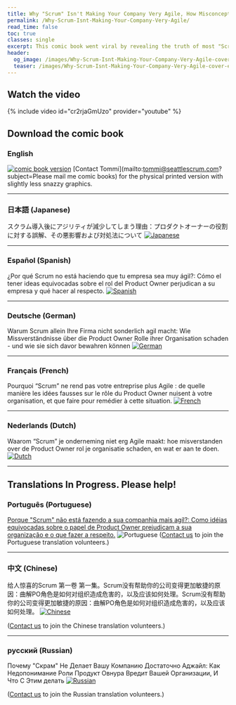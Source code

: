 ```yaml
---
title: Why "Scrum" Isn't Making Your Company Very Agile, How Misconceptions About The Product Owner Role Harm Your Organization, And What To Do About It.
permalink: /Why-Scrum-Isnt-Making-Your-Company-Very-Agile/
read_time: false
toc: true
classes: single
excerpt: This comic book went viral by revealing the truth of most "Scrum" implementations. It dismantles misconceptions in SAFe and Henrik Kniberg's Nutshell video.
header:
  og_image: /images/Why-Scrum-Isnt-Making-Your-Company-Very-Agile-cover-en.png
  teaser: /images/Why-Scrum-Isnt-Making-Your-Company-Very-Agile-cover-en.png
---
```

## Watch the video

{% include video id="cr2rjaGmUzo" provider="youtube" %}

## Download the comic book

### English

[![comic book version](/assets/images/Why-Scrum-Isnt-Making-Your-Company-Very-Agile-v2-cover.png)](/downloads/Why-Scrum-Isnt-Making-Your-Company-Very-Agile-v2.pdf)
[Contact Tommi](mailto:tommi@seattlescrum.com?subject=Please mail me comic books) for the physical printed version with slightly less snazzy graphics.

---

### 日本語 (Japanese)

スクラム導入後にアジリティが減少してしまう理由：プロダクトオーナーの役割に対する誤解、その悪影響および対処法について
[![Japanese](/images/Why-Scrum-Isnt-Making-Your-Company-Very-Agile-cover-jp.png)](https://scrummaster.jp/) 

---

### Español (Spanish)

¿Por qué Scrum no está haciendo que tu empresa sea muy ágil?: Cómo el tener ideas equivocadas sobre el rol del Product Owner perjudican a su empresa y qué hacer al respecto. 
[![Spanish](/images/Why-Scrum-Isnt-Making-Your-Company-Very-Agile-cover-es.png)](/downloads/Why-Scrum-Isnt-Making-Your-Company-Very-Agile-es.pdf)

---

### Deutsche (German)

Warum Scrum allein Ihre Firma nicht sonderlich agil macht: Wie Missverständnisse über die Product Owner Rolle ihrer Organisation schaden - und wie sie sich davor bewahren können
[![German](/images/Why-Scrum-Isnt-Making-Your-Company-Very-Agile-cover-de.png)](/downloads/Why-Scrum-Isnt-Making-Your-Company-Very-Agile-de.pdf)

---

### Français (French)

Pourquoi “Scrum” ne rend pas votre entreprise plus Agile : de quelle manière les idées fausses sur le rôle du Product Owner nuisent à votre organisation, et que faire pour remédier à cette situation.
[![French](/images/Why-Scrum-Isnt-Making-Your-Company-Very-Agile-cover-fr.png)](/downloads/Why-Scrum-Isnt-Making-Your-Company-Very-Agile-fr.pdf)

---

### Nederlands (Dutch)

Waarom “Scrum” je onderneming niet erg Agile maakt: hoe misverstanden over de Product Owner rol je organisatie schaden, en wat er aan te doen. 
[![Dutch](/images/Why-Scrum-Isnt-Making-Your-Company-Very-Agile-cover-nl.png)](/downloads/Why-Scrum-Isnt-Making-Your-Company-Very-Agile-nl.pdf) 

---

## Translations In Progress.  Please help!

### Português (Portuguese)

[Porque "Scrum" não está fazendo a sua companhia mais agíl?:  Como idéias equivocadas sobre o papel de Product Owner prejudicam a sua organização e o que fazer a respeito.](https://docs.google.com/document/d/13jKXmUA-p2GP1UraZmQ-5SSyhZYcW6J8PzvSaVzPZfc/edit?usp=sharing)
![Portuguese](/images/Why-Scrum-Isnt-Making-Your-Company-Very-Agile-cover-pt.png)
([Contact us](/contact) to join the Portuguese translation volunteers.)

---

### 中文 (Chinese)

给⼈惊喜的Scrum 第⼀卷 第⼀集。Scrum没有帮助你的公司变得更加敏捷的原因：曲解PO⻆色是如何对组织造成危害的，以及应该如何处理。Scrum没有帮助你的公司变得更加敏捷的原因：曲解PO⻆色是如何对组织造成危害的，以及应该如何处理。
[![Chinese](/images/Why-Scrum-Isnt-Making-Your-Company-Very-Agile-cover-cn.png)](/downloads/Why-Scrum-Isnt-Making-Your-Company-Very-Agile-cn.pdf)

([Contact us](/contact) to join the Chinese translation volunteers.)

---

### русский (Russian)

Почему "Скрам" Не Делает Вашу Компанию Достаточно Аджайл:  Как Недопонимание Роли Продукт Овнура Вредит Вашей Организации, И Что С Этим делать
[![Russian](/images/Why-Scrum-Isnt-Making-Your-Company-Very-Agile-cover-ru.png)](/downloads/Why-Scrum-Isnt-Making-Your-Company-Very-Agile-ru.pdf)

([Contact us](/contact) to join the Russian translation volunteers.)
